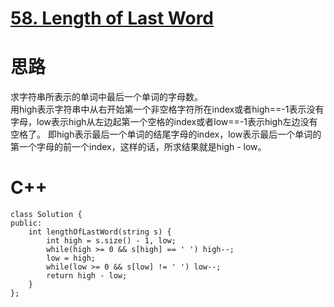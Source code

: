 # [58. Length of Last Word](https://leetcode.com/problems/length-of-last-word/description/)
# 思路
求字符串所表示的单词中最后一个单词的字母数。  
用high表示字符串中从右开始第一个非空格字符所在index或者high==-1表示没有字母，low表示high从左边起第一个空格的index或者low==-1表示high左边没有空格了。
即high表示最后一个单词的结尾字母的index，low表示最后一个单词的第一个字母的前一个index，这样的话，所求结果就是high - low。
# C++
```
class Solution {
public:
    int lengthOfLastWord(string s) {
        int high = s.size() - 1, low;
        while(high >= 0 && s[high] == ' ') high--;
        low = high;
        while(low >= 0 && s[low] != ' ') low--;
        return high - low;
    }
};
```
